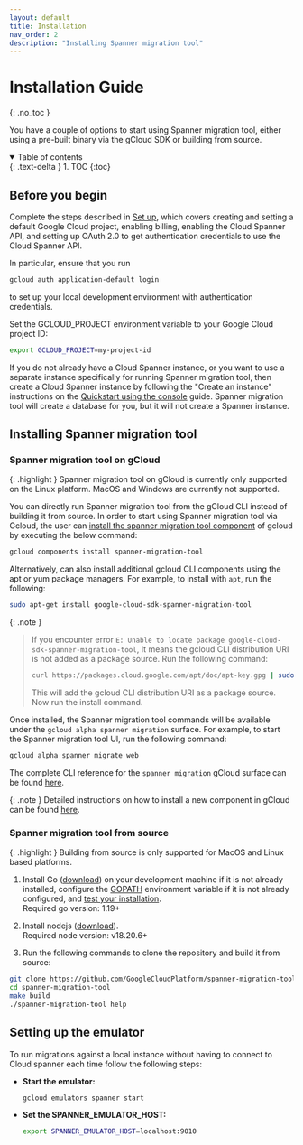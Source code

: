 ```yaml
---
layout: default
title: Installation
nav_order: 2
description: "Installing Spanner migration tool"
---
```


# Installation Guide
{: .no_toc }

You have a couple of options to start using Spanner migration tool, either using a pre-built binary via the gCloud SDK or building from source.

<details open markdown="block">
  <summary>
    Table of contents
  </summary>
  {: .text-delta }
1. TOC
{:toc}
</details>

## Before you begin

Complete the steps described in
[Set up](https://cloud.google.com/spanner/docs/getting-started/set-up), which
covers creating and setting a default Google Cloud project, enabling billing,
enabling the Cloud Spanner API, and setting up OAuth 2.0 to get authentication
credentials to use the Cloud Spanner API.

In particular, ensure that you run

```sh
gcloud auth application-default login
```

to set up your local development environment with authentication credentials.

Set the GCLOUD_PROJECT environment variable to your Google Cloud project ID:

```sh
export GCLOUD_PROJECT=my-project-id
```

If you do not already have a Cloud Spanner instance, or you want to use a
separate instance specifically for running Spanner migration tool, then create a Cloud
Spanner instance by following the "Create an instance" instructions on the
[Quickstart using the console](https://cloud.google.com/spanner/docs/quickstart-console)
guide. Spanner migration tool will create a database for you, but it will not create a
Spanner instance.

## Installing Spanner migration tool

### Spanner migration tool on gCloud

{: .highlight }
Spanner migration tool on gCloud is currently only supported on the Linux platform. MacOS and Windows are currently not supported.

You can directly run Spanner migration tool from the gCloud CLI instead of building it from source. In order to start using Spanner migration tool via Gcloud, the user can [install the spanner migration tool component](https://cloud.google.com/sdk/docs/components#installing_components) of gcloud by executing the below command:

```sh
gcloud components install spanner-migration-tool
```

Alternatively, can also install additional gcloud CLI components using the apt or yum package managers. For example, to install with `apt`, run the following:

```sh
sudo apt-get install google-cloud-sdk-spanner-migration-tool
```

{: .note }
> If you encounter error `E: Unable to locate package google-cloud-sdk-spanner-migration-tool`, It means the gcloud CLI distribution URI is not added as a package source. Run the following command:
> ```sh
> curl https://packages.cloud.google.com/apt/doc/apt-key.gpg | sudo gpg --dearmor -o /usr/share/keyrings/cloud.google.gpg && echo "deb [signed-by=/usr/share/keyrings/cloud.google.gpg] https://packages.cloud.google.com/apt cloud-sdk main" | sudo tee -a /etc/apt/sources.list.d/google-cloud-sdk.list && sudo apt-get update
> ```
> This will add the gcloud CLI distribution URI as a package source. Now run the install command.

Once installed, the Spanner migration tool commands will be available under the `gcloud alpha spanner migration` surface. For example, to start the Spanner migration tool UI, run the following command:

```sh
gcloud alpha spanner migrate web
```

The complete CLI reference for the `spanner migration` gCloud surface can be found [here](https://cloud.google.com/sdk/gcloud/reference/alpha/spanner/migrate).

{: .note }
Detailed instructions on how to install a new component in gCloud can be found [here](https://cloud.google.com/sdk/docs/components#installing_components).

### Spanner migration tool from source

{: .highlight }
Building from source is only supported for MacOS and Linux based platforms.

1. Install Go ([download](https://golang.org/doc/install)) on your development machine if it is not already installed, configure the [GOPATH](https://pkg.go.dev/cmd/go@master#hdr-GOPATH_environment_variable) environment variable if it is not already configured, and [test your installation](https://golang.org/doc/install#testing). <br/>
    Required go version: 1.19+
2. Install nodejs ([download](https://nodejs.org/en/download)). <br/>
    Required node version: v18.20.6+

3. Run the following commands to clone the repository and build it from source:

```sh
git clone https://github.com/GoogleCloudPlatform/spanner-migration-tool
cd spanner-migration-tool
make build
./spanner-migration-tool help
```

## Setting up the emulator

To run migrations against a local instance without having to connect to Cloud
spanner each time follow the following steps:

- **Start the emulator:**

    ```sh
    gcloud emulators spanner start
    ```

- **Set the SPANNER_EMULATOR_HOST:**

    ```sh
    export SPANNER_EMULATOR_HOST=localhost:9010
    ```
